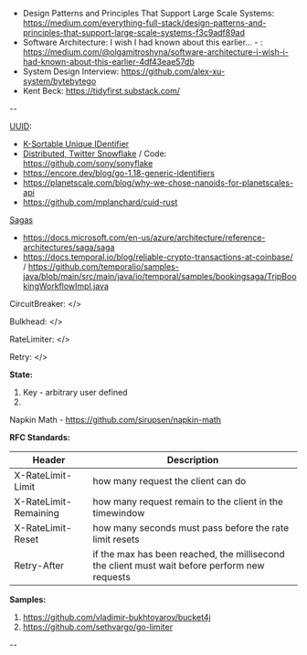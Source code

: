- Design Patterns and Principles That Support Large Scale Systems: https://medium.com/everything-full-stack/design-patterns-and-principles-that-support-large-scale-systems-f3c9adf89ad
- Software Architecture: I wish I had known about this earlier… - : https://medium.com/@olgamitroshyna/software-architecture-i-wish-i-had-known-about-this-earlier-4df43eae57db
- System Design Interview: https://github.com/alex-xu-system/bytebytego
- Kent Beck: https://tidyfirst.substack.com/

--

[UUID](https://www.cockroachlabs.com/blog/what-is-a-uuid/):
- [K-Sortable Unique IDentifier](https://github.com/segmentio/ksuid) 
- [Distributed, Twitter Snowflake](https://developer.twitter.com/en/docs/twitter-ids) / Code: https://github.com/sony/sonyflake
- https://encore.dev/blog/go-1.18-generic-identifiers
- https://planetscale.com/blog/why-we-chose-nanoids-for-planetscales-api
- https://github.com/mplanchard/cuid-rust

[Sagas](https://microservices.io/patterns/data/saga.html)
- https://docs.microsoft.com/en-us/azure/architecture/reference-architectures/saga/saga
- https://docs.temporal.io/blog/reliable-crypto-transactions-at-coinbase/ / https://github.com/temporalio/samples-java/blob/main/src/main/java/io/temporal/samples/bookingsaga/TripBookingWorkflowImpl.java

CircuitBreaker: </>

Bulkhead: </>

RateLimiter: </>

Retry: </>

**State:**

1. Key - arbitrary user defined 
2. 

Napkin Math - https://github.com/sirupsen/napkin-math

**RFC Standards:**

| Header | Description  |
| ------ | ------------ |
| X-RateLimit-Limit | how many request the client can do |
| X-RateLimit-Remaining | how many request remain to the client in the timewindow |
| X-RateLimit-Reset | how many seconds must pass before the rate limit resets |
| Retry-After | if the max has been reached, the millisecond the client must wait before perform new requests |

**Samples:**
1. https://github.com/vladimir-bukhtoyarov/bucket4j
2. https://github.com/sethvargo/go-limiter

--

